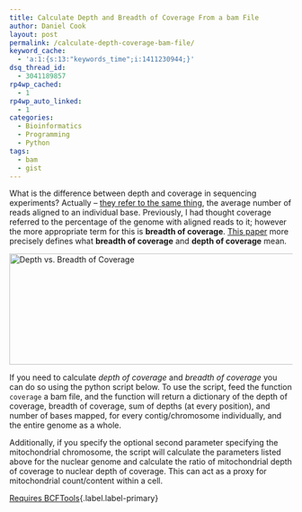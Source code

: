 ```yaml
---
title: Calculate Depth and Breadth of Coverage From a bam File
author: Daniel Cook
layout: post
permalink: /calculate-depth-coverage-bam-file/
keyword_cache:
  - 'a:1:{s:13:"keywords_time";i:1411230944;}'
dsq_thread_id:
  - 3041189857
rp4wp_cached:
  - 1
rp4wp_auto_linked:
  - 1
categories:
  - Bioinformatics
  - Programming
  - Python
tags:
  - bam
  - gist
---
```

What is the difference between depth and coverage in sequencing experiments? Actually &#8211; [they refer to the same thing][1], the average number of reads aligned to an individual base. Previously, I had thought coverage referred to the percentage of the genome with aligned reads to it; however the more appropriate term for this is **breadth of coverage**. [This paper][2] more precisely defines what **breadth of coverage** and **depth of coverage** mean.

<img src="http://45.55.80.146/media/doc-1024x216.png" alt="Depth vs. Breadth of Coverage" width="940" height="198" class="aligncenter size-large wp-image-805" />

If you need to calculate *depth of coverage* and *breadth of coverage* you can do so using the python script below. To use the script, feed the function `coverage` a bam file, and the function will return a dictionary of the depth of coverage, breadth of coverage, sum of depths (at every position), and number of bases mapped, for every contig/chromosome individually, and the entire genome as a whole.

Additionally, if you specify the optional second parameter specifying the mitochondrial chromosome, the script will calculate the parameters listed above for the nuclear genome and calculate the ratio of mitochondrial depth of coverage to nuclear depth of coverage. This can act as a proxy for mitochondrial count/content within a cell.

[Requires BCFTools][3]{.label.label-primary}

 [1]: https://www.biostars.org/p/6571/#6574
 [2]: http://doi.org/10.1093/bib/bbu029
 [3]: http://samtools.github.io/bcftools/